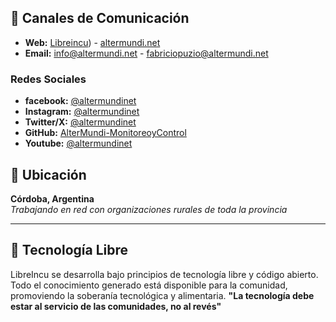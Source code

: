 ## **💬 Canales de Comunicación**
- **Web:** [Libreincu](https://altermundi-monitoreoycontrol.github.io/website/))  -   [altermundi.net](https://altermundi.net)
- **Email:** info@altermundi.net  -  fabriciopuzio@altermundi.net

### **Redes Sociales**
- **facebook:** [@altermundinet](https://www.facebook.com/altermundi.net)
- **Instagram:** [@altermundinet](https://www.instagram.com/altermundinet/)
- **Twitter/X:** [@altermundinet](https://x.com/altermundinet)
- **GitHub:** [AlterMundi-MonitoreoyControl](https://github.com/AlterMundi-MonitoreoyControl)
- **Youtube:** [@altermundinet](https://www.youtube.com/@AlterMundiNet)

## **📍 Ubicación**

**Córdoba, Argentina**  
*Trabajando en red con organizaciones rurales de toda la provincia*

---

## **🚀 Tecnología Libre**
LibreIncu se desarrolla bajo principios de tecnología libre y código abierto. Todo el conocimiento generado está disponible para la comunidad, promoviendo la soberanía tecnológica y alimentaria.
**"La tecnología debe estar al servicio de las comunidades, no al revés"**
